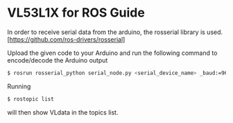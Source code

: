 # VL53L1X for ROS Guide
In order to receive serial data from the arduino, the rosserial library is used.
[https://github.com/ros-drivers/rosserial]

Upload the given code to your Arduino and run the following command to encode/decode the Arduino output

```sh
$ rosrun rosserial_python serial_node.py <serial_device_name> _baud:=9600
```

Running

```sh
$ rostopic list
```
will then show VLdata in the topics list.
